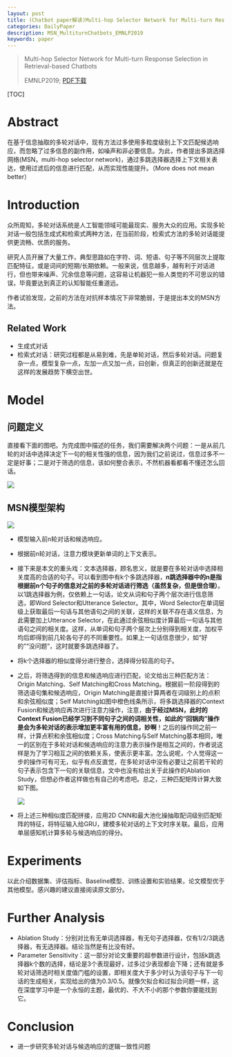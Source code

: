 ```yaml
---
layout: post
title: (Chatbot paper解读)Multi-hop Selector Network for Multi-turn Response Selection in Retrieval-based Chatbots
categories: DailyPaper
description: MSN_MultiturnChatbots_EMNLP2019
keywords: paper
---
```



> Multi-hop Selector Network for Multi-turn Response Selection in Retrieval-based Chatbots
>
> EMNLP2019; 	[PDF下载](http://kcsg.net/papers/7_yuan_EMNLP19.pdf)



[TOC]



# Abstract

在基于信息抽取的多轮对话中，现有方法过多使用多粒度级别上下文匹配候选响应，而忽略了过多信息的副作用，如噪声和非必要信息。为此，作者提出多跳选择网络(MSN，multi-hop selector network)，通过多跳选择器选择上下文相关表达，使用过滤后的信息进行匹配，从而实现性能提升。（More does not mean better）



# Introduction

众所周知，多轮对话系统是人工智能领域可能最现实、服务大众的应用。实现多轮对话一般包括生成式和检索式两种方法，在当前阶段，检索式方法的多轮对话能提供更流畅、优质的服务。

研究人员开展了大量工作，典型思路如在字符、词、短语、句子等不同层次上提取匹配特征，或是词间的短期/长期依赖。一般来说，信息越多，越有利于对话进行，但也带来噪声、冗余信息等问题，这容易让机器犯一些人类觉的不可思议的错误，毕竟要达到真正的认知智能任重道远。

作者试验发现，之前的方法在对抗样本情况下非常脆弱，于是提出本文的MSN方法。

## Related Work

- 生成式对话
- 检索式对话：研究过程都是从易到难，先是单轮对话，然后多轮对话。问题复杂一点，模型复杂一点，左加一点又加一点，曰创新，但真正的创新还就是在这样的发展趋势下横空出世。

# Model

## 问题定义

直接看下面的图吧。为完成图中描述的任务，我们需要解决两个问题：一是从前几轮的对话中选择决定下一句的相关性强的信息，因为我们之前说过，信息过多不一定是好事；二是对于筛选的信息，该如何整合表示，不然机器看都看不懂还怎么回话。

![](https://gitee.com/misite_J/blog-img/raw/master/img/2020-10-15_07.png)

## MSN模型架构

![](https://gitee.com/misite_J/blog-img/raw/master/img/2020-10-15_08.png)

- 模型输入前n轮对话和候选响应。

- 根据前n轮对话，注意力模块更新单词的上下文表示。

- 接下来是本文的重头戏：文本选择器，顾名思义，就是要在多轮对话中选择相关度高的合适的句子。可以看到图中有k个多跳选择器，**n跳选择器中的n是指根据前n个句子的信息对之前的多轮对话进行筛选（虽然复杂，但是很合理）**。以1跳选择器为例，仅依赖上一句话，论文从词和句子两个层次进行信息筛选，即Word Selector和Utterance Selector。其中，Word Selector在单词层级上获取最后一句话与其他语句之间的关联，这样的关联不存在语义信息，为此需要加上Utterance Selector，在此通过余弦相似度计算最后一句话与其他语句之间的相关度。这样，从单词和句子两个层次上分别得到相关度，加权平均后即得到前几轮各句子的不同重要性。如果上一句话信息很少，如“好的”“没问题”，这时就要多跳选择器了。

- 将k个选择器的相似度得分进行整合，选择得分较高的句子。

- 之后，将筛选得到的信息和候选响应进行匹配，论文给出三种匹配方法：Origin Matching、Self Matching和Cross Matching。根据前一阶段得到的筛选语句集和候选响应，Origin Matching是直接计算两者在词级别上的点积和余弦相似度；Self Matching如图中橙色线条所示，将多跳选择器的Context Fusion和候选响应再次进行注意力操作，注意，**由于经过MSN，此时的Context Fusion已经学习到不同句子之间的词相关性，如此的“回锅肉”操作是会为多轮对话的表示增加更丰富有用的信息，妙啊**！之后的操作同之前一样，计算点积和余弦相似度；Cross Matching与Self Matching基本相同，唯一的区别在于多轮对话和候选响应的注意力表示操作是相互之间的，作者说这样是为了学习相互之间的依赖关系，使表示更丰富。怎么说呢，个人觉得这一步的操作可有可无，似乎有点反直觉，在多轮对话中没有必要让之前若干轮的句子表示包含下一句的关联信息，文中也没有给出关于此操作的Ablation Study，但想必作者这样做也有自己的考虑吧。总之，三种匹配矩阵计算大致如下图。

  ![](https://gitee.com/misite_J/blog-img/raw/master/img/2020-10-16_01.png)

- 将上述三种相似度匹配拼接，应用2D CNN和最大池化操抽取配词级别匹配矩阵的特征，将特征输入给GRU，建模多轮对话的上下文时序关联。最后，应用单层感知机计算多轮与候选响应的得分。

# Experiments

以此介绍数据集、评估指标、Baseline模型、训练设置和实验结果，论文模型优于其他模型。感兴趣的建议直接阅读原文部分。

# Further Analysis

- Ablation Study：分别对比有无单词选择器，有无句子选择器，仅有1/2/3跳选择器，有无选择器。结论当然是有比没有好。
- Parameter Sensitivity：这一部分对论文重要的超参数进行设计，包括k跳选择器k个数的选择，结论是3个表现最好，过多过少表现都会下降；还有就是多轮对话筛选时相关度值门槛的设置，即相关度大于多少时认为该句子与下一句话的生成相关，实现给出的值为0.3/0.5。就像欠拟合和过拟合问题一样，这在深度学习中是一个永恒的主题，最优的、不大不小的那个参数你要能找到它。

# Conclusion

- 进一步研究多轮对话与候选响应的逻辑一致性问题

